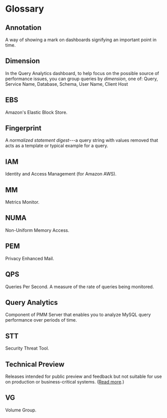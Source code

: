 <!-- CREATED BY make_glossary.pl - DO NOT EDIT! -->

<!-- Local style adjustments -->
<style>div.section dl.glossary dt {font-weight: bold; font-size: 1.3em;}
      div.section dd {margin-top: 10px; margin-bottom: 10px; margin-left: 30px;}
</style>

# Glossary

## Annotation

A way of showing a mark on dashboards signifying an important point in time.

## Dimension

In the Query Analytics dashboard, to help focus on the possible source of performance issues, you can group queries by *dimension*, one of: Query, Service Name, Database, Schema, User Name, Client Host

## EBS

Amazon's Elastic Block Store.

## Fingerprint

A *normalized statement digest*---a query string with values removed that acts as a template or typical example for a query.

## IAM

Identity and Access Management (for Amazon AWS).

## MM

Metrics Monitor.

## NUMA

Non-Uniform Memory Access.

## PEM

Privacy Enhanced Mail.

## QPS

Queries Per Second. A measure of the rate of queries being monitored.

## Query Analytics

Component of PMM Server that enables you to analyze MySQL query performance over periods of time.

## STT

Security Threat Tool.

## Technical Preview

Releases intended for public preview and feedback but not suitable for use on production or business-critical systems. ([Read more](https://www.percona.com/services/policies/percona-release-lifecycle-overview).)

## VG

Volume Group.

